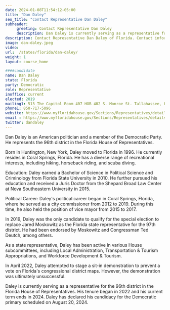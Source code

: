 ```yaml
---
date: 2024-01-08T11:54:12-05:00
title: "Dan Daley"
seo_title: "contact Representative Dan Daley"
subheader:
     greeting: Contact Representative Dan Daley
     description: Dan Daley is currently serving as a representative for the 96th district in the Florida House of Representatives. His tenure began in 2022 and his current term ends in 2024. Daley has declared his candidacy for the Democratic primary scheduled on August 20, 2024.
description: Contact Representative Dan Daley of Florida. Contact information for Dan Daley includes email address, phone number, and mailing address.
image: dan-daley.jpeg
video:
url:  /states/florida/dan-daley/
weight: 1
layout: course_home

####candidate
name: Dan Daley
state: Florida
party: Democratic
role: Representative
inoffice: current
elected: 2019
mailing1: 513 The Capitol Room 407 HOB 402 S. Monroe St. Tallahassee, FL 32399-1300
phone1: 850-717-5096
website: https://www.myfloridahouse.gov/Sections/Representatives/details.aspx?MemberId=4757&LegislativeTermId=90/
email : https://www.myfloridahouse.gov/Sections/Representatives/details.aspx?MemberId=4757&LegislativeTermId=90/
twitter: dandaley
---
```


Dan Daley is an American politician and a member of the Democratic Party. He represents the 96th district in the Florida House of Representatives.

Born in Huntington, New York, Daley moved to Florida in 1996. He currently resides in Coral Springs, Florida. He has a diverse range of recreational interests, including hiking, horseback riding, and scuba diving.

Education:
Daley earned a Bachelor of Science in Political Science and Criminology from Florida State University in 2010. He further pursued his education and received a Juris Doctor from the Shepard Broad Law Center at Nova Southeastern University in 2015.

Political Career:
Daley's political career began in Coral Springs, Florida, where he served as a city commissioner from 2012 to 2019. During this time, he also held the position of vice mayor from 2015 to 2017.

In 2019, Daley was the only candidate to qualify for the special election to replace Jared Moskowitz as the Florida state representative for the 97th district. He had been endorsed by Moskowitz and Congressman Ted Deutch, among others.

As a state representative, Daley has been active in various House subcommittees, including Local Administration, Transportation & Tourism Appropriations, and Workforce Development & Tourism.

In April 2022, Daley attempted to stage a sit-in demonstration to prevent a vote on Florida's congressional district maps. However, the demonstration was ultimately unsuccessful.

Daley is currently serving as a representative for the 96th district in the Florida House of Representatives. His tenure began in 2022 and his current term ends in 2024. Daley has declared his candidacy for the Democratic primary scheduled on August 20, 2024.
